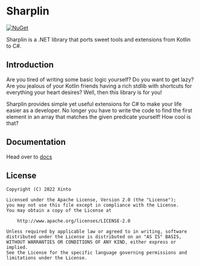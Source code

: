 ﻿# Sharplin
[![NuGet](https://img.shields.io/nuget/v/Xinto.Sharplin.svg)](https://www.nuget.org/packages/Xinto.Sharplin/)

Sharplin is a .NET library that ports sweet tools and extensions from Kotlin to C#.

Introduction
-----------
Are you tired of writing some basic logic yourself? Do you want to get lazy? Are you jealous of your Kotlin friends
having a rich stdlib with shortcuts for everything your heart desires? Well, then this library is for you!

Sharplin provides simple yet useful extensions for C# to make your life easier as a developer. No longer you have to
write the code to find the first element in an array that matches the given predicate yourself! How cool is that?

Documentation
--------
Head over to [docs](Docs)

License
-------

```
Copyright (C) 2022 Xinto

Licensed under the Apache License, Version 2.0 (the "License");
you may not use this file except in compliance with the License.
You may obtain a copy of the License at

    http://www.apache.org/licenses/LICENSE-2.0

Unless required by applicable law or agreed to in writing, software
distributed under the License is distributed on an "AS IS" BASIS,
WITHOUT WARRANTIES OR CONDITIONS OF ANY KIND, either express or implied.
See the License for the specific language governing permissions and
limitations under the License.
```